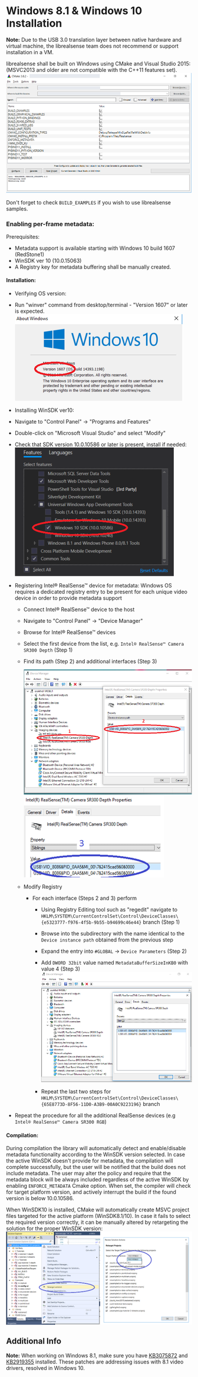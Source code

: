 # Windows 8.1 & Windows 10 Installation

**Note:** Due to the USB 3.0 translation layer between native hardware and virtual machine, the librealsense team does not recommend or support installation in a VM.

librealsense shall be built on Windows using CMake and Visual Studio 2015:  
(MSVC2013 and older are not compatible with the C++11 features set).
![Windows CMake](./img/windows_cmake.png)

Don't forget to check `BUILD_EXAMPLES` if you wish to use librealsense samples.

### Enabling per-frame metadata:
Prerequisites:
-  Metadata support is available starting with Windows 10 build 1607 (RedStone1)
- WinSDK ver 10 (10.0.15063)
- A Registry key for metadata buffering shall be manually created.  

#### Installation:
- Verifying OS version:
 - Run "winver" command from desktop/terminal - "Version 1607" or later is expected.  
 ![winver](./img/winver_Win10.png)


- Installing WinSDK ver10:
 - Navigate to "Control Panel" -> "Programs and Features"
 - Double-click on "Microsoft Visual Studio" and select "Modify"
 - Check that SDK version 10.0.10586 or later is present, install if needed:    
 ![winsdk](./img/WinSDK_10.0.10586.png)


- Registering Intel® RealSense™ device for metadata:
Windows OS requires a dedicated registry entry to be present for each unique video device in order to provide metadata support
  - Connect Intel® RealSense™ device to the host
  - Navigate to "Control Panel" -> "Device Manager"
  - Browse for Intel® RealSense™ devices
  - Select the first device from the list, e.g. `Intel® RealSense™ Camera SR300 Depth` (Step 1)
  - Find its path (Step 2) and additional interfaces (Step 3)

    ![win_dev_master_interface](./img/win_device_interface.png)
    ![win_dev_master_interface](./img/win_device_sibling_interfaces.png)
  - Modify Registry
    - For each interface (Steps 2 and 3) perform
      - Using Registry Editing tool such as "regedit" navigate to	`HKLM\SYSTEM\CurrentControlSet\Control\DeviceClasses\{e5323777-f976-4f5b-9b55-b94699c46e44}` branch (Step 1)
      - Browse into the subdirectory with the name identical to the `Device instance path` obtained from the previous step
      - Expand the entry into `#GLOBAL` -> `Device Parameters` (Step 2)
      - Add `DWORD 32bit` value named `MetadataBufferSizeInKB0` with value 4 (Step 3)
      ![win_md_reg_key](./img/win_md_reg_key.png)  

      - Repeat the last two steps for   
      `HKLM\SYSTEM\CurrentControlSet\Control\DeviceClasses\{65E8773D-8F56-11D0-A3B9-00A0C9223196}` branch
- Repeat the procedure for all the additional RealSense devices (e.g `Intel® RealSense™ Camera SR300 RGB`)

#### Compilation:

During compilation the library will automatically detect and enable/disable metadata functionality according to the WinSDK version selected.
In case the active WinSDK doesn't provide for metadata, the compilation will complete successfully, but the user will be notified that the build does not include metadata.
The user may alter the policy and require that the metadata block will be always included regardless of the active WinSDK by enabling `ENFORCE_METADATA` Cmake option.
When set, the compiler will check for target platform version, and actively interrupt the build if the found version is below 10.0.10586.

When WinSDK10 is installed, CMake will automatically create MSVC project files targeted for the active platform (WinSDK8.1/10). In case it fails to select the required version correctly, it can be manually altered by retargeting the solution for the proper WinSDK version:
![win_retarget_platform](./img/win_retarget_platform.png)



## Additional Info
**Note:** When working on Windows 8.1, make sure you have [KB3075872](https://support.microsoft.com/en-us/kb/3075872) and [KB2919355](https://support.microsoft.com/en-us/kb/2919355) installed. These patches are addressing issues with 8.1 video drivers, resolved in Windows 10.
